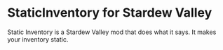 # StaticInventory for Stardew Valley

Static Inventory is a Stardew Valley mod that does what it says. It makes your inventory static.
